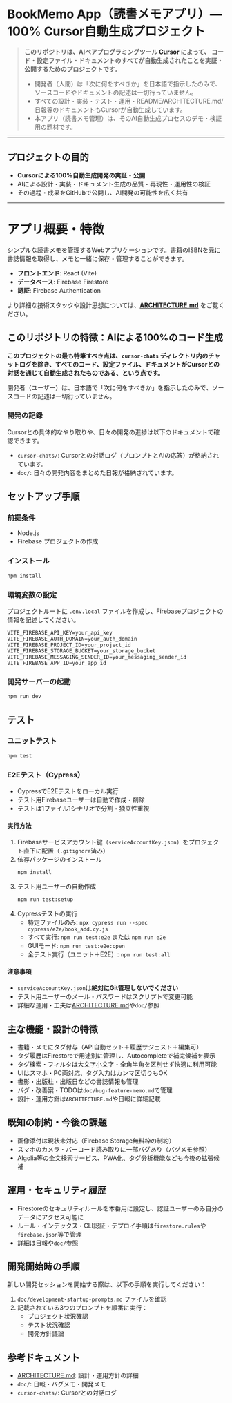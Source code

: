 # BookMemo App（読書メモアプリ）— 100% Cursor自動生成プロジェクト

> **このリポジトリは、AIペアプログラミングツール [Cursor](https://cursor.sh) によって、
> コード・設定ファイル・ドキュメントのすべてが自動生成されたことを実証・公開するためのプロジェクトです。**
>
> - 開発者（人間）は「次に何をすべきか」を日本語で指示したのみで、ソースコードやドキュメントの記述は一切行っていません。
> - すべての設計・実装・テスト・運用・README/ARCHITECTURE.md/日報等のドキュメントもCursorが自動生成しています。
> - 本アプリ（読書メモ管理）は、そのAI自動生成プロセスのデモ・検証用の題材です。

---

## プロジェクトの目的

- **Cursorによる100%自動生成開発の実証・公開**
- AIによる設計・実装・ドキュメント生成の品質・再現性・運用性の検証
- その過程・成果をGitHubで公開し、AI開発の可能性を広く共有

---

# アプリ概要・特徴

シンプルな読書メモを管理するWebアプリケーションです。書籍のISBNを元に書誌情報を取得し、メモと一緒に保存・管理することができます。

*   **フロントエンド**: React (Vite)
*   **データベース**: Firebase Firestore
*   **認証**: Firebase Authentication

より詳細な技術スタックや設計思想については、[**ARCHITECTURE.md**](./ARCHITECTURE.md) をご覧ください。

## このリポジトリの特徴：AIによる100%のコード生成

**このプロジェクトの最も特筆すべき点は、`cursor-chats` ディレクトリ内のチャットログを除き、すべてのコード、設定ファイル、ドキュメントがCursorとの対話を通じて自動生成されたものである、という点です。**

開発者（ユーザー）は、日本語で「次に何をすべきか」を指示したのみで、ソースコードの記述は一切行っていません。

### 開発の記録

Cursorとの具体的なやり取りや、日々の開発の進捗は以下のドキュメントで確認できます。

*   `cursor-chats/`: Cursorとの対話ログ（プロンプトとAIの応答）が格納されています。
*   `doc/`: 日々の開発内容をまとめた日報が格納されています。

## セットアップ手順

### 前提条件
- Node.js
- Firebase プロジェクトの作成

### インストール
```bash
npm install
```

### 環境変数の設定
プロジェクトルートに `.env.local` ファイルを作成し、Firebaseプロジェクトの情報を記述してください。

```
VITE_FIREBASE_API_KEY=your_api_key
VITE_FIREBASE_AUTH_DOMAIN=your_auth_domain
VITE_FIREBASE_PROJECT_ID=your_project_id
VITE_FIREBASE_STORAGE_BUCKET=your_storage_bucket
VITE_FIREBASE_MESSAGING_SENDER_ID=your_messaging_sender_id
VITE_FIREBASE_APP_ID=your_app_id
```

### 開発サーバーの起動
```bash
npm run dev
```

## テスト

### ユニットテスト
```bash
npm test
```

### E2Eテスト（Cypress）
- CypressでE2Eテストをローカル実行
- テスト用Firebaseユーザーは自動で作成・削除
- テストは1ファイル1シナリオで分割・独立性重視

#### 実行方法
1. Firebaseサービスアカウント鍵（`serviceAccountKey.json`）をプロジェクト直下に配置（`.gitignore`済み）
2. 依存パッケージのインストール
   ```bash
   npm install
   ```
3. テスト用ユーザーの自動作成
   ```bash
   npm run test:setup
   ```
4. Cypressテストの実行
   - 特定ファイルのみ: `npx cypress run --spec cypress/e2e/book_add.cy.js`
   - すべて実行: `npm run test:e2e` または `npm run e2e`
   - GUIモード: `npm run test:e2e:open`
   - 全テスト実行（ユニット＋E2E）: `npm run test:all`

#### 注意事項
- `serviceAccountKey.json`は**絶対にGit管理しないでください**
- テスト用ユーザーのメール・パスワードはスクリプトで変更可能
- 詳細な運用・工夫は[ARCHITECTURE.md](./ARCHITECTURE.md)や`doc/`参照

## 主な機能・設計の特徴
- 書籍・メモにタグ付与（API自動セット＋履歴サジェスト＋編集可）
- タグ履歴はFirestoreで用途別に管理し、Autocompleteで補完候補を表示
- タグ検索・フィルタは大文字小文字・全角半角を区別せず快適に利用可能
- UIはスマホ・PC両対応、タグ入力はカンマ区切りもOK
- 書影・出版社・出版日などの書誌情報も管理
- バグ・改善案・TODOは`doc/bug-feature-memo.md`で管理
- 設計・運用方針は`ARCHITECTURE.md`や日報に詳細記載

## 既知の制約・今後の課題
- 画像添付は現状未対応（Firebase Storage無料枠の制約）
- スマホのカメラ・バーコード読み取りに一部バグあり（バグメモ参照）
- Algolia等の全文検索サービス、PWA化、タグ分析機能なども今後の拡張候補

## 運用・セキュリティ履歴
- Firestoreのセキュリティルールを本番用に設定し、認証ユーザーのみ自分のデータにアクセス可能に
- ルール・インデックス・CLI認証・デプロイ手順は`firestore.rules`や`firebase.json`等で管理
- 詳細は日報や`doc/`参照

## 開発開始時の手順

新しい開発セッションを開始する際は、以下の手順を実行してください：

1. `doc/development-startup-prompts.md` ファイルを確認
2. 記載されている3つのプロンプトを順番に実行：
   - プロジェクト状況確認
   - テスト状況確認  
   - 開発方針議論

## 参考ドキュメント
- [ARCHITECTURE.md](./ARCHITECTURE.md): 設計・運用方針の詳細
- `doc/`: 日報・バグメモ・開発メモ
- `cursor-chats/`: Cursorとの対話ログ
